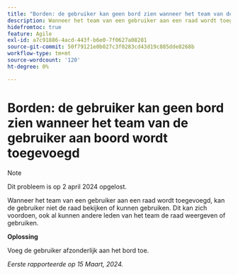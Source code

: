 ```yaml
---
title: "Borden: de gebruiker kan geen bord zien wanneer het team van de gebruiker aan boord wordt toegevoegd"
description: Wanneer het team van een gebruiker aan een raad wordt toegevoegd, kan de gebruiker niet de raad bekijken of kunnen gebruiken. Dit kan zich voordoen, ook al kunnen andere leden van het team de raad weergeven of gebruiken. Er is een tijdelijke oplossing beschikbaar.
hidefromtoc: true
feature: Agile
exl-id: a7c91886-4acd-443f-b6e0-7f0627a08281
source-git-commit: 50f79121e0b027c3f0283cd43d19c885dde8268b
workflow-type: tm+mt
source-wordcount: '120'
ht-degree: 0%

---
```


# Borden: de gebruiker kan geen bord zien wanneer het team van de gebruiker aan boord wordt toegevoegd

>[!NOTE]
>
>Dit probleem is op 2 april 2024 opgelost.

Wanneer het team van een gebruiker aan een raad wordt toegevoegd, kan de gebruiker niet de raad bekijken of kunnen gebruiken. Dit kan zich voordoen, ook al kunnen andere leden van het team de raad weergeven of gebruiken.

**Oplossing**

Voeg de gebruiker afzonderlijk aan het bord toe.

_Eerste rapporteerde op 15 Maart, 2024._
